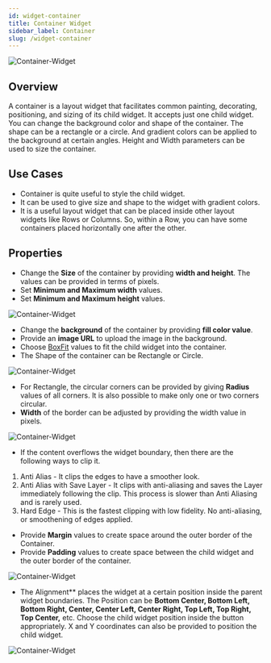 ```yaml
---
id: widget-container
title: Container Widget
sidebar_label: Container
slug: /widget-container
---
```


![Container-Widget](/img/Widget-Container-1.png)

## Overview 

A container is a layout widget that facilitates common painting, decorating, positioning, and sizing of its child widget. It accepts just one child widget. You can change the background color and shape of the container. The shape can be a rectangle or a circle. And gradient colors can be applied to the background at certain angles. Height and Width parameters can be used to size the container.

## Use Cases

* Container is quite useful to style the child widget.
* It can be used to give size and shape to the widget with gradient colors.
* It is a useful layout widget that can be placed inside other layout widgets like Rows or Columns. So, within a Row, you can have some containers placed horizontally one after the other.

## Properties

* Change the **Size** of the container by providing **width and height**. The values can be provided in terms of pixels.
* Set **Minimum and Maximum width** values.
* Set **Minimum and Maximum height** values.

![Container-Widget](/img/Widget-Container-2.png)

* Change the **background** of the container by providing **fill color value**. 
* Provide an **image URL** to upload the image in the background.
* Choose [BoxFit](https://api.flutter.dev/flutter/painting/BoxFit.html) values to fit the child widget into the container.
* The Shape of the container can be Rectangle or Circle.

![Container-Widget](/img/Widget-Container-3.png)

* For Rectangle, the circular corners can be provided by giving **Radius** values of all corners. It is also possible to make only one or two corners circular.
* **Width** of the border can be adjusted by providing the width value in pixels.

![Container-Widget](/img/Widget-Container-4.png)

* If the content overflows the widget boundary, then there are the following ways to clip it.

1. Anti Alias - It clips the edges to have a smoother look. 
2. Anti Alias with Save Layer - It clips with anti-aliasing and saves the Layer immediately following the clip. This process is slower than Anti Aliasing and is rarely used.
3. Hard Edge - This is the fastest clipping with low fidelity. No anti-aliasing, or smoothening of edges applied.
* Provide **Margin** values to create space around the outer border of the Container.
* Provide **Padding** values to create space between the child widget and the outer border of the container. 

![Container-Widget](/img/Widget-Container-5.png)

* The Alignment** places the widget at a certain position inside the parent widget boundaries. The Position can be **Bottom Center, Bottom Left, Bottom Right, Center, Center Left, Center Right, Top Left, Top Right, Top Center,** etc. Choose the child widget position inside the button appropriately. X and Y coordinates can also be provided to position the child widget.

![Container-Widget](/img/Widget-Container-6.png)